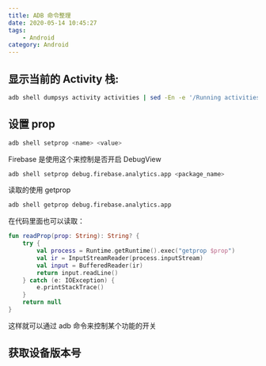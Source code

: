 ```yaml
---
title: ADB 命令整理
date: 2020-05-14 10:45:27
tags: 
    - Android
category: Android
---
```


## 显示当前的 Activity 栈:

``` sh
adb shell dumpsys activity activities | sed -En -e '/Running activities/,/Run #0/p'
```

## 设置 prop

``` sh
adb shell setprop <name> <value>
```

Firebase 是使用这个来控制是否开启 DebugView

``` sh
adb shell setprop debug.firebase.analytics.app <package_name>
```

读取的使用 getprop

``` sh
adb shell getprop debug.firebase.analytics.app
```

在代码里面也可以读取：

``` kotlin
fun readProp(prop: String): String? {
    try {
        val process = Runtime.getRuntime().exec("getprop $prop")
        val ir = InputStreamReader(process.inputStream)
        val input = BufferedReader(ir)
        return input.readLine()
    } catch (e: IOException) {
        e.printStackTrace()
    }
    return null
} 
```

这样就可以通过 adb 命令来控制某个功能的开关

## 获取设备版本号

``` sh
```

